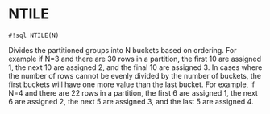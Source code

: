 # NTILE

`#!sql NTILE(N)`

Divides the partitioned groups into N buckets based on
ordering. For example if N=3 and there are 30 rows in a
partition, the first 10 are assigned 1, the next 10 are
assigned 2, and the final 10 are assigned 3. In cases where
the number of rows cannot be evenly divided by the number
of buckets, the first buckets will have one more value
than the last bucket. For example, if N=4 and there are
22 rows in a partition, the first 6 are assigned 1, the
next 6 are assigned 2, the next 5 are assigned 3, and
the last 5 are assigned 4.
